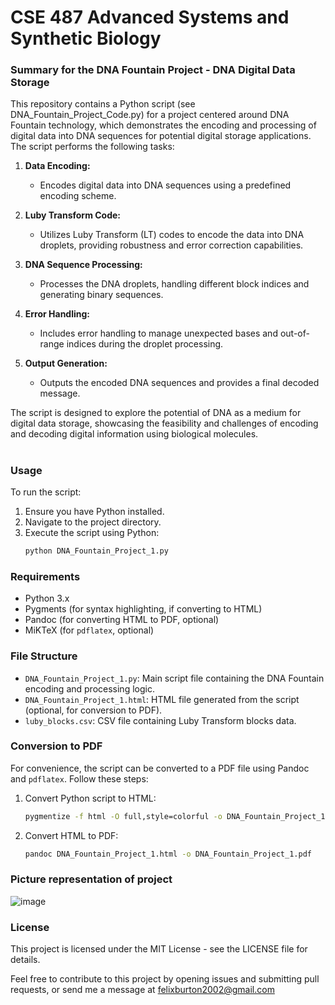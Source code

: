 # CSE 487 Advanced Systems and Synthetic Biology

### Summary for the DNA Fountain Project - DNA Digital Data Storage

This repository contains a Python script (see DNA_Fountain_Project_Code.py) for a project centered around DNA Fountain technology, which demonstrates the encoding and processing of digital data into DNA sequences for potential digital storage applications. The script performs the following tasks:

1. **Data Encoding:**
   - Encodes digital data into DNA sequences using a predefined encoding scheme.

2. **Luby Transform Code:**
   - Utilizes Luby Transform (LT) codes to encode the data into DNA droplets, providing robustness and error correction capabilities.

3. **DNA Sequence Processing:**
   - Processes the DNA droplets, handling different block indices and generating binary sequences.

4. **Error Handling:**
   - Includes error handling to manage unexpected bases and out-of-range indices during the droplet processing.

5. **Output Generation:**
   - Outputs the encoded DNA sequences and provides a final decoded message.

The script is designed to explore the potential of DNA as a medium for digital data storage, showcasing the feasibility and challenges of encoding and decoding digital information using biological molecules.
#
### Usage

To run the script:
1. Ensure you have Python installed.
2. Navigate to the project directory.
3. Execute the script using Python:
   ```sh
   python DNA_Fountain_Project_1.py
   ```

### Requirements

- Python 3.x
- Pygments (for syntax highlighting, if converting to HTML)
- Pandoc (for converting HTML to PDF, optional)
- MiKTeX (for `pdflatex`, optional)

### File Structure

- `DNA_Fountain_Project_1.py`: Main script file containing the DNA Fountain encoding and processing logic.
- `DNA_Fountain_Project_1.html`: HTML file generated from the script (optional, for conversion to PDF).
- `luby_blocks.csv`: CSV file containing Luby Transform blocks data.

### Conversion to PDF

For convenience, the script can be converted to a PDF file using Pandoc and `pdflatex`. Follow these steps:

1. Convert Python script to HTML:
   ```sh
   pygmentize -f html -O full,style=colorful -o DNA_Fountain_Project_1.html DNA_Fountain_Project_1.py
   ```
2. Convert HTML to PDF:
   ```sh
   pandoc DNA_Fountain_Project_1.html -o DNA_Fountain_Project_1.pdf
   ```
### Picture representation of project
![image](https://github.com/Felixburton7/CSE-487-Advanced-Systems-and-Synthetic-Biology-/assets/106174577/31b1c46d-e30e-4eee-8700-47b9d9617971)


### License

This project is licensed under the MIT License - see the LICENSE file for details.

Feel free to contribute to this project by opening issues and submitting pull requests, or send me a message at felixburton2002@gmail.com

